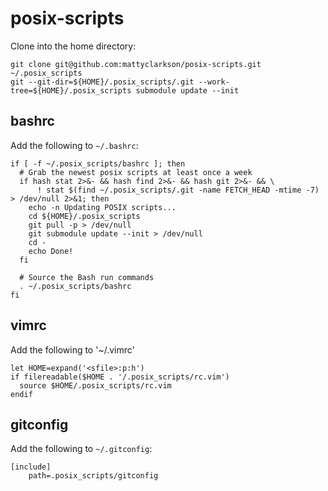 posix-scripts
=============

Clone into the home directory:

```
git clone git@github.com:mattyclarkson/posix-scripts.git ~/.posix_scripts
git --git-dir=${HOME}/.posix_scripts/.git --work-tree=${HOME}/.posix_scripts submodule update --init
```

bashrc
------

Add the following to `~/.bashrc`:

```
if [ -f ~/.posix_scripts/bashrc ]; then
  # Grab the newest posix scripts at least once a week
  if hash stat 2>&- && hash find 2>&- && hash git 2>&- && \
      ! stat $(find ~/.posix_scripts/.git -name FETCH_HEAD -mtime -7) > /dev/null 2>&1; then
    echo -n Updating POSIX scripts...
    cd ${HOME}/.posix_scripts
    git pull -p > /dev/null
    git submodule update --init > /dev/null
    cd -
    echo Done!
  fi

  # Source the Bash run commands
  . ~/.posix_scripts/bashrc
fi
```

vimrc
-----

Add the following to '~/.vimrc'

```
let HOME=expand('<sfile>:p:h')
if filereadable($HOME . '/.posix_scripts/rc.vim')
  source $HOME/.posix_scripts/rc.vim
endif
```

gitconfig
---------

Add the following to `~/.gitconfig`:

```
[include]
	path=.posix_scripts/gitconfig
```
